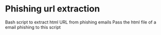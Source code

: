 # Phishing url extraction
Bash script to extract html URL from phishing emails
Pass the html file of a email phishing to this script
